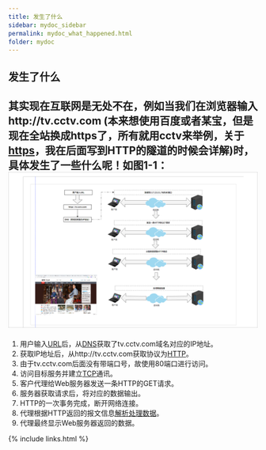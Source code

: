 ```yaml
---
title: 发生了什么
sidebar: mydoc_sidebar
permalink: mydoc_what_happened.html
folder: mydoc
---
```


## 发生了什么

其实现在互联网是无处不在，例如当我们在浏览器输入http://tv.cctv.com (本来想使用百度或者某宝，但是现在全站换成https了，所有就用cctv来举例，关于[https](./mydoc_https.html)，我在后面写到HTTP的隧道的时候会详解)时，具体发生了一些什么呢！如图1-1：
![what_happened](./images/1-1.png "what_happened")
---
1. 用户输入[URL](./mydoc_url.html)后，从[DNS](https://baike.baidu.com/item/%E5%9F%9F%E5%90%8D%E7%B3%BB%E7%BB%9F/2251573)获取了tv.cctv.com域名对应的IP地址。
2. 获取IP地址后，从http://tv.cctv.com获取协议为[HTTP](./mydoc_http.html)。
3. 由于tv.cctv.com后面没有带端口号，故使用80端口进行访问。
4. 访问目标服务并建立[TCP](mydoc_tcp.html)通讯。
5. 客户代理给Web服务器发送一条HTTP的GET请求。
6. 服务器获取请求后，将对应的数据输出。
7. HTTP的一次事务完成，断开网络连接。
8. 代理根据HTTP返回的报文信息[解析处理数据](mydoc_agent.html)。
9. 代理最终显示Web服务器返回的数据。



{% include links.html %}
